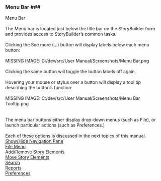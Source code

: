 ### Menu Bar ### <br/>
Menu Bar <br/>
 <br/>
The Menu bar is located just below the title bar on the StoryBuilder form and provides access to StoryBuilder’s common tasks. <br/>
 <br/>
Clicking the See more (...) button will display labels below each menu button: <br/>
 <br/>
MISSING IMAGE: C:/dev/src/User Manual/Screenshots/Menu Bar.png <br/>
 <br/>
Clicking the same button will toggle the button labels off again. <br/>
 <br/>
Hovering your mouse or stylus over a button will display a tool tip describing the button’s function: <br/>
 <br/>
MISSING IMAGE: C:/dev/src/User Manual/Screenshots/Menu Bar Tooltip.png <br/>
 <br/>
 <br/>
The menu bar buttons either display drop-down menus (such as File), or launch particular actions (such as Preferences.) <br/>
 <br/>
Each of these options is discussed in the next topics of this manual.   <br/>
[Show/Hide Navigation Pane](Show_Hide_Navigation_Pane.md) <br/>
[File Menu](File_Menu.md) <br/>
[Add/Remove Story Elements](Add_Remove_Story_Elements.md) <br/>
[Move Story Elements](Move_Story_Elements.md) <br/>
[Search](Search.md) <br/>
[Reports](Reports.md) <br/>
[Preferences](Preferences.md) <br/>
